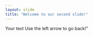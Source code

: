 ```yaml
---
layout: slide
title: "Welcome to our second slide!"
---
```

Your text
Use the left arrow to go back!"

